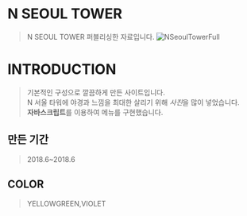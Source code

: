 # N SEOUL TOWER
> N SEOUL TOWER 퍼블리싱한 자료입니다. 
![NSeoulTowerFull](https://user-images.githubusercontent.com/58199479/83516519-2c553f00-a512-11ea-933a-9d808faf4ff6.png)

# INTRODUCTION
> 기본적인 구성으로 깔끔하게 만든 사이트입니다. <br>
> N 서울 타워에 야경과 느낌을 최대한 살리기 위해 <em>사진</em>을 많이 넣었습니다.<br>
> <b>자바스크립트</b>를 이용하여 메뉴를 구현했습니다.

## 만든 기간
> 2018.6~2018.6

## COLOR
> YELLOWGREEN,VIOLET
